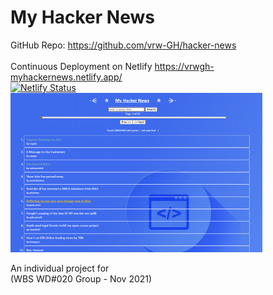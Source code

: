 # My Hacker News

GitHub Repo: <https://github.com/vrw-GH/hacker-news>
<br/>
<br/>
Continuous Deployment on Netlify <https://vrwgh-myhackernews.netlify.app/>
<br/>
[![Netlify Status](https://api.netlify.com/api/v1/badges/30acdaec-afc1-4d74-b517-e239f19d60ce/deploy-status)](https://app.netlify.com/sites/vrwgh-myhackernews/deploys)
<br/>
<img src="https://raw.githubusercontent.com/vrw-GH/assets/main/repo-media/hacker-news/Screenshot.png" width="80%">
<br/>

An individual project for
<br/>
(WBS WD#020 Group - Nov 2021)
